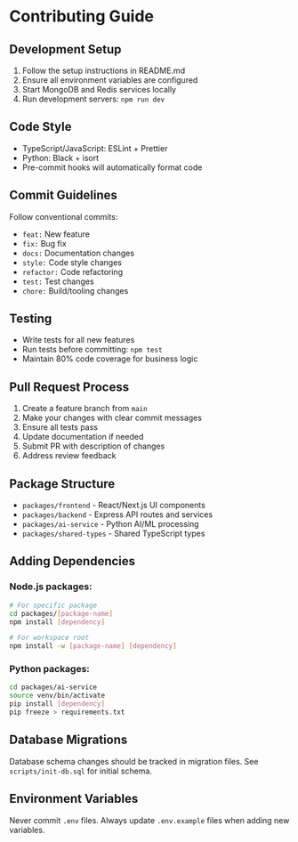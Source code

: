 # Contributing Guide

## Development Setup

1. Follow the setup instructions in README.md
2. Ensure all environment variables are configured
3. Start MongoDB and Redis services locally
4. Run development servers: `npm run dev`

## Code Style

- TypeScript/JavaScript: ESLint + Prettier
- Python: Black + isort
- Pre-commit hooks will automatically format code

## Commit Guidelines

Follow conventional commits:
- `feat:` New feature
- `fix:` Bug fix
- `docs:` Documentation changes
- `style:` Code style changes
- `refactor:` Code refactoring
- `test:` Test changes
- `chore:` Build/tooling changes

## Testing

- Write tests for all new features
- Run tests before committing: `npm test`
- Maintain 80% code coverage for business logic

## Pull Request Process

1. Create a feature branch from `main`
2. Make your changes with clear commit messages
3. Ensure all tests pass
4. Update documentation if needed
5. Submit PR with description of changes
6. Address review feedback

## Package Structure

- `packages/frontend` - React/Next.js UI components
- `packages/backend` - Express API routes and services
- `packages/ai-service` - Python AI/ML processing
- `packages/shared-types` - Shared TypeScript types

## Adding Dependencies

### Node.js packages:
```bash
# For specific package
cd packages/[package-name]
npm install [dependency]

# For workspace root
npm install -w [package-name] [dependency]
```

### Python packages:
```bash
cd packages/ai-service
source venv/bin/activate
pip install [dependency]
pip freeze > requirements.txt
```

## Database Migrations

Database schema changes should be tracked in migration files.
See `scripts/init-db.sql` for initial schema.

## Environment Variables

Never commit `.env` files. Always update `.env.example` files when adding new variables.
